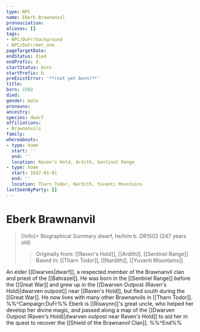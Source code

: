 ```yaml
---
type: NPC
name: Eberk Brawnanvil
pronouciation:
aliases: []
tags:
- NPC/DuFr/background
- NPC/DuFr/met_one
pageTargetDate:
endStatus: died
endPrefix: d.
startStatus: born
startPrefix: b.
preExistError: '**(not yet born)**'
title:
born: 1502
died:
gender: male
pronouns:
ancestry:
species: dwarf
affiliations:
- Brawnanvils
family:
whereabouts:
- type: home
  start: ''
  end: ''
  location: Raven's Hold, Ardith, Sentinel Range
- type: home
  start: 1547-01-01
  end: ''
  location: Tharn Todor, Nardith, Yuvanti Mountains
lastSeenByParty: []
---
```

# Eberk Brawnanvil
>[!info]+ Biographical Summary
>dwarf, he/him
>b. DR1502 (247 years old)
>> Originally from: [[Raven's Hold]], [[Ardith]], [[Sentinel Range]]
>> Based in: [[Tharn Todor]], [[Nardith]], [[Yuvanti Mountains]]
>> 

An elder [[Dwarves|dwarf]], a respected member of the Brawnanvil clan and priest of the [[Bahrazel]]. He was born in the [[Sentinel Range]] before the [[Great War]] and grew up in the [[Dwarven Outpost (Raven's Hold)|dwarven outpost]] near [[Raven's Hold]], but fled south during the [[Great War]]. He now lives with many other Brawnanvils in [[Tharn Todor]]. 
%%^Campaign:DuFr%%
Eberk is [[Riswynn]]'s great uncle, who helped her develop her divine magic, and passed along a map of the [[Dwarven Outpost (Raven's Hold)|dwarven outpost near Raven's Hold]] to aid her in the quest to recover the [[Shield of the Brawnanvil Clan]]. 
%%^End%%